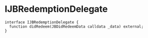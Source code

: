 # IJBRedemptionDelegate

```
interface IJBRedemptionDelegate {
  function didRedeem(JBDidRedeemData calldata _data) external;
}
```
